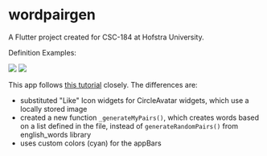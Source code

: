 # wordpairgen

A Flutter project created for  CSC-184 at Hofstra University.

Definition Examples:

![](https://i.imgur.com/0pBMoMz.png)
![](https://i.imgur.com/9UNNxMT.png)

This app follows [this tutorial](https://www.youtube.com/watch?v=1gDhl4leEzA) closely. The differences are:
 - substituted "Like" Icon widgets for CircleAvatar widgets, which use a locally stored image
 - created a new function ```_generateMyPairs()```, which creates words based on a list defined in the file, instead of ```generateRandomPairs()``` from english_words library
 - uses custom colors (cyan) for the appBars
